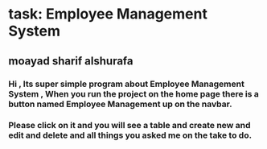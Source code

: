 # task: Employee Management System
## moayad sharif alshurafa
### Hi , Its super simple program about Employee Management System , When you run the project on the home page there is a button named Employee Management up on the navbar.
### Please click on it and you will see a table and create new and edit and delete and all things you asked me on the take to do. 
